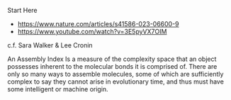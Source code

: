 
Start Here
- https://www.nature.com/articles/s41586-023-06600-9
- https://www.youtube.com/watch?v=3E5pyVX7OIM


c.f. Sara Walker & Lee Cronin


An Assembly Index
Is a measure of the complexity space that an object possesses inherent to the molecular bonds it is comprised of. There are only so many ways to assemble molecules, some of which are sufficiently complex to say they cannot arise in evolutionary time, and thus must have some intelligent or machine origin. 